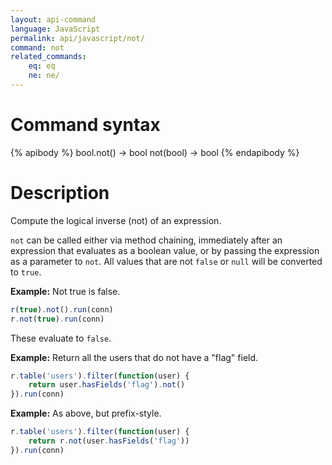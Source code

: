 ```yaml
---
layout: api-command
language: JavaScript
permalink: api/javascript/not/
command: not
related_commands:
    eq: eq
    ne: ne/
---
```


# Command syntax #

{% apibody %}
bool.not() &rarr; bool
not(bool) &rarr; bool
{% endapibody %}

# Description #
Compute the logical inverse (not) of an expression.

`not` can be called either via method chaining, immediately after an expression that evaluates as a boolean value, or by passing the expression as a parameter to `not`. All values that are not `false` or `null` will be converted to `true`.

__Example:__ Not true is false.

```js
r(true).not().run(conn)
r.not(true).run(conn)
```

These evaluate to `false`.

__Example:__ Return all the users that do not have a "flag" field.

```js
r.table('users').filter(function(user) {
    return user.hasFields('flag').not()
}).run(conn)
```

__Example:__ As above, but prefix-style.

```js
r.table('users').filter(function(user) {
    return r.not(user.hasFields('flag'))
}).run(conn)
```
